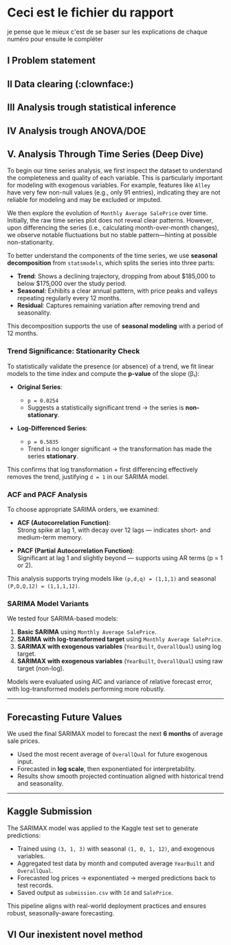 # Ceci est le fichier du rapport
je pense que le mieux c'est de se baser sur les explications de chaque numéro pour ensuite le compléter 
## I Problem statement 

## II Data clearing (:clownface:)

## III Analysis trough statistical inference

## IV Analysis trough ANOVA/DOE

## V. Analysis Through Time Series (Deep Dive)

To begin our time series analysis, we first inspect the dataset to understand the completeness and quality of each variable. This is particularly important for modeling with exogenous variables. For example, features like `Alley` have very few non-null values (e.g., only 91 entries), indicating they are not reliable for modeling and may be excluded or imputed.

We then explore the evolution of `Monthly Average SalePrice` over time. Initially, the raw time series plot does not reveal clear patterns. However, upon differencing the series (i.e., calculating month-over-month changes), we observe notable fluctuations but no stable pattern—hinting at possible non-stationarity.

To better understand the components of the time series, we use **seasonal decomposition** from `statsmodels`, which splits the series into three parts:
- **Trend**: Shows a declining trajectory, dropping from about \$185,000 to below \$175,000 over the study period.
- **Seasonal**: Exhibits a clear annual pattern, with price peaks and valleys repeating regularly every 12 months.
- **Residual**: Captures remaining variation after removing trend and seasonality.

This decomposition supports the use of **seasonal modeling** with a period of 12 months.

### Trend Significance: Stationarity Check

To statistically validate the presence (or absence) of a trend, we fit linear models to the time index and compute the **p-value** of the slope (β₁):

- **Original Series**:  
  - `p = 0.0254`  
  - Suggests a statistically significant trend → the series is **non-stationary**.

- **Log-Differenced Series**:  
  - `p = 0.5835`  
  - Trend is no longer significant → the transformation has made the series **stationary**.

This confirms that log transformation + first differencing effectively removes the trend, justifying `d = 1` in our SARIMA model.

### ACF and PACF Analysis

To choose appropriate SARIMA orders, we examined:

- **ACF (Autocorrelation Function)**:  
  Strong spike at lag 1, with decay over 12 lags — indicates short- and medium-term memory.

- **PACF (Partial Autocorrelation Function)**:  
  Significant at lag 1 and slightly beyond — supports using AR terms (p = 1 or 2).

This analysis supports trying models like `(p,d,q) = (1,1,1)` and seasonal `(P,D,Q,12) = (1,1,1,12)`.

### SARIMA Model Variants

We tested four SARIMA-based models:
1. **Basic SARIMA** using `Monthly Average SalePrice`.
2. **SARIMA with log-transformed target** using `Monthly Average SalePrice`.
3. **SARIMAX with exogenous variables** (`YearBuilt`, `OverallQual`) using log target.
4. **SARIMAX with exogenous variables** (`YearBuilt`, `OverallQual`) using raw target (non-log).

Models were evaluated using AIC and variance of relative forecast error, with log-transformed models performing more robustly.

---

## Forecasting Future Values

We used the final SARIMAX model to forecast the next **6 months** of average sale prices.

- Used the most recent average of `OverallQual` for future exogenous input.
- Forecasted in **log scale**, then exponentiated for interpretability.
- Results show smooth projected continuation aligned with historical trend and seasonality.

---

## Kaggle Submission 

The SARIMAX model was applied to the Kaggle test set to generate predictions:

- Trained using `(3, 1, 3)` with seasonal `(1, 0, 1, 12)`, and exogenous variables.
- Aggregated test data by month and computed average `YearBuilt` and `OverallQual`.
- Forecasted log prices → exponentiated → merged predictions back to test records.
- Saved output as `submission.csv` with `Id` and `SalePrice`.

This pipeline aligns with real-world deployment practices and ensures robust, seasonally-aware forecasting.



## VI Our inexistent novel method